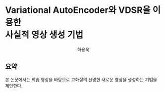 # Variational AutoEncoder와 VDSR을 이용한<br/> 사실적 영상 생성 기법
<center> 하용욱 </center>

## 요약

본 논문에서는 학습 영상을 바탕으로 고화질의 선명한 새로운 영상을 생성하는 기법을 제안한다. 
